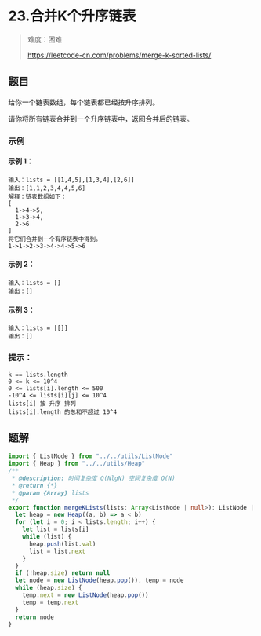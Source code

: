 # 23.合并K个升序链表

> 难度：困难
>
> https://leetcode-cn.com/problems/merge-k-sorted-lists/

## 题目

给你一个链表数组，每个链表都已经按升序排列。

请你将所有链表合并到一个升序链表中，返回合并后的链表。

### 示例

#### 示例 1：

```
输入：lists = [[1,4,5],[1,3,4],[2,6]]
输出：[1,1,2,3,4,4,5,6]
解释：链表数组如下：
[
  1->4->5,
  1->3->4,
  2->6
]
将它们合并到一个有序链表中得到。
1->1->2->3->4->4->5->6
```

#### 示例 2：

```
输入：lists = []
输出：[]
```

#### 示例 3：

```
输入：lists = [[]]
输出：[]
```

### 提示：

```
k == lists.length
0 <= k <= 10^4
0 <= lists[i].length <= 500
-10^4 <= lists[i][j] <= 10^4
lists[i] 按 升序 排列
lists[i].length 的总和不超过 10^4
```

## 题解

```typescript
import { ListNode } from "../../utils/ListNode"
import { Heap } from "../../utils/Heap"
/**
 * @description: 时间复杂度 O(NlgN) 空间复杂度 O(N)
 * @return {*}
 * @param {Array} lists
 */
export function mergeKLists(lists: Array<ListNode | null>): ListNode | null {
  let heap = new Heap((a, b) => a < b)
  for (let i = 0; i < lists.length; i++) {
    let list = lists[i]
    while (list) {
      heap.push(list.val)
      list = list.next
    }
  }
  if (!heap.size) return null
  let node = new ListNode(heap.pop()), temp = node
  while (heap.size) {
    temp.next = new ListNode(heap.pop())
    temp = temp.next
  }
  return node
}
```